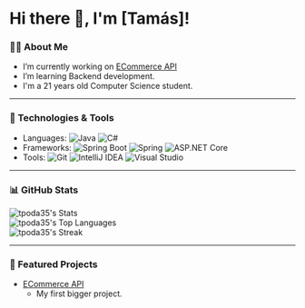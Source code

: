 # Hi there 👋, I'm [Tamás]!

### 👨‍💻 About Me
- I’m currently working on [ECommerce API](https://github.com/tpoda35/JAVA.PROJECT.ECommerceAPI)
- I’m learning Backend development.
- I'm a 21 years old Computer Science student.

---

### 🚀 Technologies & Tools

- Languages: ![Java](https://img.shields.io/badge/Java-orange?logo=java&logoColor=white) ![C#](https://img.shields.io/badge/C%23-239120?logo=csharp&logoColor=white)
- Frameworks: ![Spring Boot](https://img.shields.io/badge/Spring%20Boot-6DB33F?logo=springboot&logoColor=white)
![Spring](https://img.shields.io/badge/Spring-6DB33F?logo=spring&logoColor=white) ![ASP.NET Core](https://img.shields.io/badge/ASP.NET%20Core-512BD4?logo=dot-net&logoColor=white)
- Tools: ![Git](https://img.shields.io/badge/-Git-F05032?logo=git&logoColor=white)
![IntelliJ IDEA](https://img.shields.io/badge/IntelliJ%20IDEA-000000?logo=intellijidea&logoColor=white)
![Visual Studio](https://img.shields.io/badge/Visual%20Studio-5C2D91?logo=visualstudio&logoColor=white)

---

### 📊 GitHub Stats
<p align="left">
  <img src="https://github-readme-stats.vercel.app/api?username=tpoda35&theme=tokyonight&show_icons=true&hide_border=true&count_private=true" alt="tpoda35's Stats">
  <br>
  <img src="https://github-readme-stats.vercel.app/api/top-langs/?username=tpoda35&theme=tokyonight&show_icons=true&hide_border=true&layout=compact" alt="tpoda35's Top Languages">
  <br>
  <img src="https://github-readme-streak-stats.herokuapp.com/?user=tpoda35&theme=tokyonight&hide_border=true" alt="tpoda35's Streak">
</p>

---

### 🌟 Featured Projects
- [ECommerce API](https://github.com/tpoda35/JAVA.PROJECT.ECommerceAPI)
  - My first bigger project.
